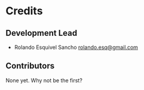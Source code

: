 # Credits

## Development Lead

* Rolando Esquivel Sancho <rolando.esq@gmail.com>

## Contributors

None yet. Why not be the first?
